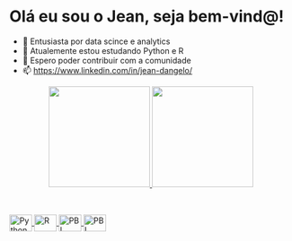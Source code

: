 <h1>Olá eu sou o Jean, seja bem-vind@!</h1>

- 👀 Entusiasta por data scince e analytics
- 🌱 Atualemente estou estudando Python e R
- 💞️ Espero poder contribuir com a comunidade
- 📫 https://www.linkedin.com/in/jean-dangelo/

<div align="center">
  <a href="https://github.com/JCazarotto">
  <img height="180em" src="https://github-readme-stats.vercel.app/api?username=JCazarotto&show_icons=true&theme=dark&include_all_commits=true&count_private=true"/>
  <img height="180em" src="https://github-readme-stats.vercel.app/api/top-langs/?username=JCazarotto&layout=compact&langs_count=7&theme=dark"/>
</div>

##  
  
<div style="display: inline_block"><br>
  <img align="center" alt="Python" height="30" width="40" src="https://cdn.jsdelivr.net/gh/devicons/devicon/icons/python/python-original.svg">
  <img align="center" alt="R" height="30" width="40" src="https://cdn.jsdelivr.net/gh/devicons/devicon/icons/r/r-original.svg">
  <img align="center" alt="PBI" height="30" width="40" src="https://github.com/microsoft/PowerBI-Icons/blob/main/SVG/PowerBI.svg">
  <img align="center" alt="PBI" height="30" width="40" src="https://github.com/microsoft/PowerBI-Icons/blob/main/SVG/PowerBI.svg">
</div>  

